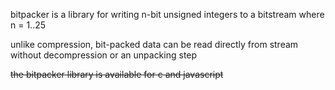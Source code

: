 bitpacker is a library for writing n-bit unsigned integers to a bitstream where n = 1..25

unlike compression, bit-packed data can be read directly from stream without decompression or an unpacking step

~~the bitpacker library is available for c and javascript~~
